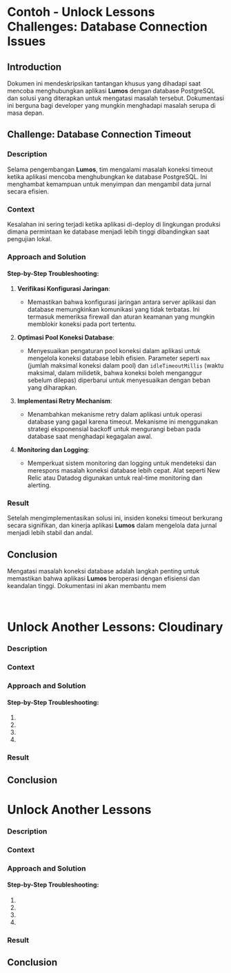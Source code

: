# Contoh - Unlock Lessons Challenges: Database Connection Issues

## Introduction

Dokumen ini mendeskripsikan tantangan khusus yang dihadapi saat mencoba menghubungkan aplikasi **Lumos** dengan database PostgreSQL dan solusi yang diterapkan untuk mengatasi masalah tersebut. Dokumentasi ini berguna bagi developer yang mungkin menghadapi masalah serupa di masa depan.

## Challenge: Database Connection Timeout

### Description

Selama pengembangan **Lumos**, tim mengalami masalah koneksi timeout ketika aplikasi mencoba menghubungkan ke database PostgreSQL. Ini menghambat kemampuan untuk menyimpan dan mengambil data jurnal secara efisien.

### Context

Kesalahan ini sering terjadi ketika aplikasi di-deploy di lingkungan produksi dimana permintaan ke database menjadi lebih tinggi dibandingkan saat pengujian lokal.

### Approach and Solution

#### Step-by-Step Troubleshooting:

1. **Verifikasi Konfigurasi Jaringan**:

   - Memastikan bahwa konfigurasi jaringan antara server aplikasi dan database memungkinkan komunikasi yang tidak terbatas. Ini termasuk memeriksa firewall dan aturan keamanan yang mungkin memblokir koneksi pada port tertentu.

2. **Optimasi Pool Koneksi Database**:

   - Menyesuaikan pengaturan pool koneksi dalam aplikasi untuk mengelola koneksi database lebih efisien. Parameter seperti `max` (jumlah maksimal koneksi dalam pool) dan `idleTimeoutMillis` (waktu maksimal, dalam milidetik, bahwa koneksi boleh menganggur sebelum dilepas) diperbarui untuk menyesuaikan dengan beban yang diharapkan.

3. **Implementasi Retry Mechanism**:

   - Menambahkan mekanisme retry dalam aplikasi untuk operasi database yang gagal karena timeout. Mekanisme ini menggunakan strategi eksponensial backoff untuk mengurangi beban pada database saat menghadapi kegagalan awal.

4. **Monitoring dan Logging**:
   - Memperkuat sistem monitoring dan logging untuk mendeteksi dan merespons masalah koneksi database lebih cepat. Alat seperti New Relic atau Datadog digunakan untuk real-time monitoring dan alerting.

### Result

Setelah mengimplementasikan solusi ini, insiden koneksi timeout berkurang secara signifikan, dan kinerja aplikasi **Lumos** dalam mengelola data jurnal menjadi lebih stabil dan andal.

## Conclusion

Mengatasi masalah koneksi database adalah langkah penting untuk memastikan bahwa aplikasi **Lumos** beroperasi dengan efisiensi dan keandalan tinggi. Dokumentasi ini akan membantu mem

&nbsp;

# Unlock Another Lessons: Cloudinary

### Description

### Context

### Approach and Solution

#### Step-by-Step Troubleshooting:

1.
2.
3.
4.

### Result

## Conclusion

# Unlock Another Lessons

### Description

### Context

### Approach and Solution

#### Step-by-Step Troubleshooting:

1.
2.
3.
4.

### Result

## Conclusion
